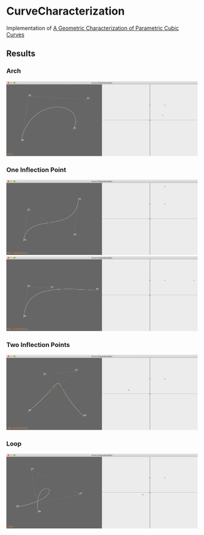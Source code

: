 # CurveCharacterization
Implementation of [A Geometric Characterization of Parametric Cubic Curves](http://graphics.pixar.com/people/derose/publications/CubicClassification/paper.pdf)


## Results
### Arch
![](images/arch.png)

### One Inflection Point
![](images/one_inflection.png)
![](images/one_inflection_2.png)

### Two Inflection Points
![](images/two_inflection.png)

### Loop
![](images/loop.png)
